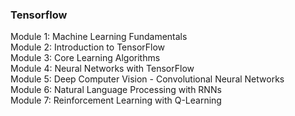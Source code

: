 ### Tensorflow
Module 1: Machine Learning Fundamentals <br>
Module 2: Introduction to TensorFlow <br>
Module 3: Core Learning Algorithms<br>
Module 4: Neural Networks with TensorFlow<br>
Module 5: Deep Computer Vision - Convolutional Neural Networks<br>
Module 6: Natural Language Processing with RNNs<br>
Module 7: Reinforcement Learning with Q-Learning
